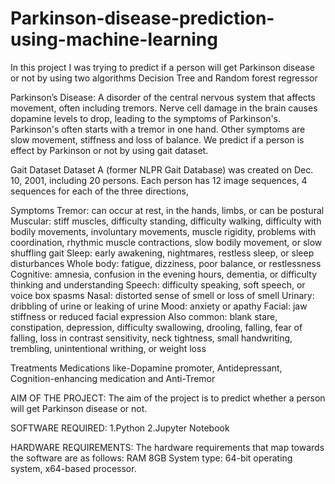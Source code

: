 # Parkinson-disease-prediction-using-machine-learning
In this project I was trying to predict if a person will get Parkinson disease or not by using two algorithms Decision Tree and Random forest regressor

Parkinson’s Disease:
A disorder of the central nervous system that affects movement, often including tremors. Nerve cell damage in the brain causes dopamine levels to drop, leading to the symptoms of Parkinson's. Parkinson's often starts with a tremor in one hand. Other symptoms are slow movement, stiffness and loss of balance.
We predict if a person is effect by Parkinson or not by using gait dataset.

Gait Dataset
Dataset A (former NLPR Gait Database) was created on Dec. 10, 2001, including 20 persons. Each person has 12 image sequences, 4 sequences for each of the three directions,

Symptoms
Tremor: can occur at rest, in the hands, limbs, or can be postural
Muscular: stiff muscles, difficulty standing, difficulty walking, difficulty with bodily movements, involuntary movements, muscle rigidity, problems with coordination, rhythmic muscle contractions, slow bodily movement, or slow shuffling gait
Sleep: early awakening, nightmares, restless sleep, or sleep disturbances
Whole body: fatigue, dizziness, poor balance, or restlessness
Cognitive: amnesia, confusion in the evening hours, dementia, or difficulty thinking and understanding
Speech: difficulty speaking, soft speech, or voice box spasms
Nasal: distorted sense of smell or loss of smell
Urinary: dribbling of urine or leaking of urine
Mood: anxiety or apathy
Facial: jaw stiffness or reduced facial expression
Also common: blank stare, constipation, depression, difficulty swallowing, drooling, falling, fear of falling, loss in contrast sensitivity, neck tightness, small handwriting, trembling, unintentional writhing, or weight loss

Treatments
Medications like-Dopamine promoter, Antidepressant, Cognition-enhancing medication and Anti-Tremor

AIM OF THE PROJECT:
The aim of the project is to predict whether a person will get Parkinson disease or not.

SOFTWARE REQUIRED:
1.Python
2.Jupyter Notebook

HARDWARE REQUIREMENTS:
The hardware requirements that map towards the software are as follows: 
RAM               8GB
System type:    64-bit operating system, x64-based processor.
